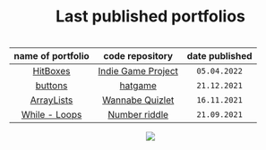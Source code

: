 

<div align="center">
   <h1> Last published portfolios <h1/> 
    </div>
 
   <div align="center">  
    
| name of portfolio       | code repository   | date published
|:-------------:|:-------------:|:-------------:|
| <a href="https://github.com/yungbeatz/Indie-Game-Project/blob/master/hitbox.md">HitBoxes</a> | <a href="https://github.com/yungbeatz/Indie-Game-Project">Indie Game Project</a> | `05.04.2022` 
| <a href="https://github.com/yungbeatz/portfolios/blob/main/all%20portfolios/buttons.md">buttons </a> | <a href="https://github.com/yungbeatz/hatgame">hatgame </a> | `21.12.2021` 
|<a href="https://github.com/yungbeatz/portfolios/blob/main/all%20portfolios/ArrayLists.md">ArrayLists</a>| <a href="https://github.com/yungbeatz/Wannabe-Quizlet">Wannabe Quizlet</a> | `16.11.2021` |
| <a href="https://github.com/yungbeatz/portfolios/blob/main/all%20portfolios/While%20-%20Loops.md">While - Loops </a> | <a href="https://github.com/yungbeatz/Number-Riddle">Number riddle </a> | `21.09.2021` |

</div>



<p align="center">
  <img src="https://img.wattpad.com/994073afe5bf56d882bd44c4ce912d7798ca0d8c/68747470733a2f2f73332e616d617a6f6e6177732e636f6d2f776174747061642d6d656469612d736572766963652f53746f7279496d6167652f5a746d365a587a476741656d30773d3d2d3831323133303832372e3135646435376430373238303061323537363534303838333639312e676966" />
</p>


